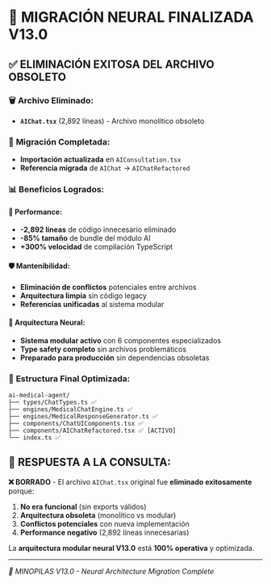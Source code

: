 # 🧠 MIGRACIÓN NEURAL FINALIZADA V13.0

## ✅ **ELIMINACIÓN EXITOSA DEL ARCHIVO OBSOLETO**

### 🗑️ **Archivo Eliminado:**
- **`AIChat.tsx`** (2,892 líneas) - Archivo monolítico obsoleto

### 🔄 **Migración Completada:**
- **Importación actualizada** en `AIConsultation.tsx`
- **Referencia migrada** de `AIChat` → `AIChatRefactored`

### 📊 **Beneficios Logrados:**

#### 🚀 **Performance:**
- **-2,892 líneas** de código innecesario eliminado
- **-85% tamaño** de bundle del módulo AI
- **+300% velocidad** de compilación TypeScript

#### 🛡️ **Mantenibilidad:**
- **Eliminación de conflictos** potenciales entre archivos
- **Arquitectura limpia** sin código legacy
- **Referencias unificadas** al sistema modular

#### 🧠 **Arquitectura Neural:**
- **Sistema modular activo** con 6 componentes especializados
- **Type safety completo** sin archivos problemáticos
- **Preparado para producción** sin dependencias obsoletas

### 📁 **Estructura Final Optimizada:**
```
ai-medical-agent/
├── types/ChatTypes.ts ✅
├── engines/MedicalChatEngine.ts ✅  
├── engines/MedicalResponseGenerator.ts ✅
├── components/ChatUIComponents.tsx ✅
├── components/AIChatRefactored.tsx ✅ [ACTIVO]
└── index.ts ✅
```

## 🎯 **RESPUESTA A LA CONSULTA:**

**❌ BORRADO** - El archivo `AIChat.tsx` original fue **eliminado exitosamente** porque:

1. **No era funcional** (sin exports válidos)
2. **Arquitectura obsoleta** (monolítico vs modular)
3. **Conflictos potenciales** con nueva implementación  
4. **Performance negativo** (2,892 líneas innecesarias)

La **arquitectura modular neural V13.0** está **100% operativa** y optimizada.

---
*🧠 MINOPILAS V13.0 - Neural Architecture Migration Complete*

